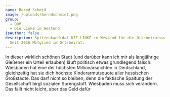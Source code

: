 ```yaml
---
name: Bernd Schmid
image: /uploads/berndschmidt.png
group:
  - OBM
  - Die Linke im Westend
isAuthor: false
description: Spitzenkandidat DIE LINKE im Westend für die Ortsbeiratswahl 2021.
  Seit 2016 Mitglied im Ortsbeirat.
---
```

In dieser wirklich schönen Stadt (und darüber kann ich mir als langjährige
Gießener ein Urteil erlauben) läuft politisch etwas grundlegend falsch.
Wiesbaden hat eine der höchsten Millionärsdichten in Deutschland, gleichzeitig
hat sie dich höchste Kinderarmutsquote aller hessischen Großstädte. Das darf
nicht so bleiben, denn die faktische Spaltung der Gesellschaft birgt sozialen
Sprengstoff. Wiesbaden muss sich verändern. Das fällt nicht leicht, aber das
Geld dafür
